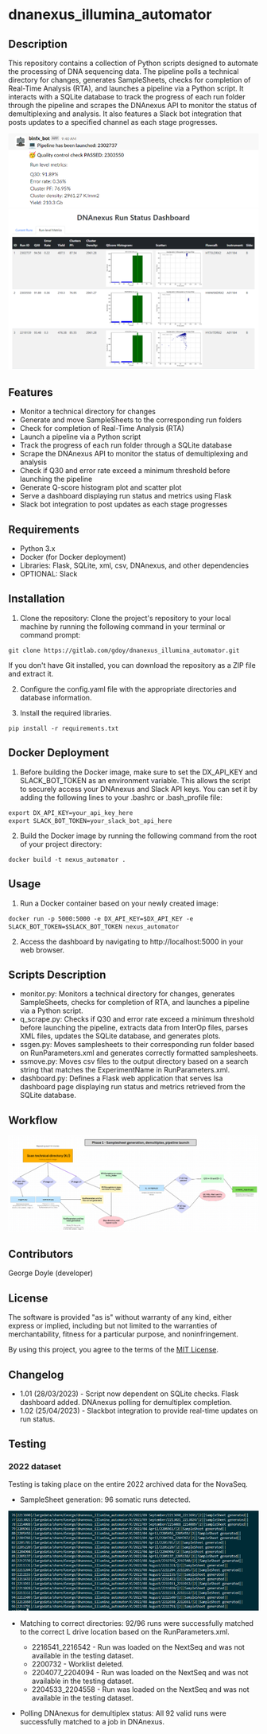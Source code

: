 # dnanexus_illumina_automator

## Description
This repository contains a collection of Python scripts designed to automate the processing of DNA sequencing data. The pipeline polls a technical directory for changes, generates SampleSheets, checks for completion of Real-Time Analysis (RTA), and launches a pipeline via a Python script. It interacts with a SQLite database to track the progress of each run folder through the pipeline and scrapes the DNAnexus API to monitor the status of demultiplexing and analysis. It also features a Slack bot integration that posts updates to a specified channel as each stage progresses.

![Image](slack.png)
![Image](dashboard.png)

## Features
- Monitor a technical directory for changes
- Generate and move SampleSheets to the corresponding run folders
- Check for completion of Real-Time Analysis (RTA)
- Launch a pipeline via a Python script
- Track the progress of each run folder through a SQLite database
- Scrape the DNAnexus API to monitor the status of demultiplexing and analysis
- Check if Q30 and error rate exceed a minimum threshold before launching the pipeline
- Generate Q-score histogram plot and scatter plot
- Serve a dashboard displaying run status and metrics using Flask
- Slack bot integration to post updates as each stage progresses

## Requirements
- Python 3.x
- Docker (for Docker deployment)
- Libraries: Flask, SQLite, xml, csv, DNAnexus, and other dependencies
- OPTIONAL: Slack

## Installation
1. Clone the repository: Clone the project's repository to your local machine by running the following command in your terminal or command prompt:
```
git clone https://gitlab.com/gdoy/dnanexus_illumina_automator.git
```
If you don't have Git installed, you can download the repository as a ZIP file and extract it.

2. Configure the config.yaml file with the appropriate directories and database information.

3. Install the required libraries.
```
pip install -r requirements.txt
```

## Docker Deployment

1. Before building the Docker image, make sure to set the DX_API_KEY and SLACK_BOT_TOKEN as an environment variable. This allows the script to securely access your DNAnexus and Slack API keys. You can set it by adding the following lines to your .bashrc or .bash_profile file:
```
export DX_API_KEY=your_api_key_here
export SLACK_BOT_TOKEN=your_slack_bot_api_here
```

2. Build the Docker image by running the following command from the root of your project directory:
```
docker build -t nexus_automator .
```

## Usage

1. Run a Docker container based on your newly created image:
```
docker run -p 5000:5000 -e DX_API_KEY=$DX_API_KEY -e SLACK_BOT_TOKEN=$SLACK_BOT_TOKEN nexus_automator
```

2. Access the dashboard by navigating to http://localhost:5000 in your web browser.

## Scripts Description

- monitor.py: Monitors a technical directory for changes, generates SampleSheets, checks for completion of RTA, and launches a pipeline via a Python script.
- q_scrape.py: Checks if Q30 and error rate exceed a minimum threshold before launching the pipeline, extracts data from InterOp files, parses XML files, updates the SQLite database, and generates plots.
- ssgen.py: Moves samplesheets to their corresponding run folder based on RunParameters.xml and generates correctly formatted samplesheets.
- ssmove.py: Moves csv files to the output directory based on a search string that matches the ExperimentName in RunParameters.xml.
- dashboard.py: Defines a Flask web application that serves lsa dashboard page displaying run status and metrics retrieved from the SQLite database.

## Workflow
![Image](workflow.png)

## Contributors
George Doyle (developer)

## License
The software is provided "as is" without warranty of any kind, either express or implied, including but not limited to the warranties of merchantability, fitness for a particular purpose, and noninfringement.

By using this project, you agree to the terms of the [MIT License](https://opensource.org/licenses/MIT).

## Changelog
- 1.01 (28/03/2023) - Script now dependent on SQLite checks. Flask dashboard added. DNAnexus polling for demultiplex completion.
- 1.02 (25/04/2023) - Slackbot integration to provide real-time updates on run status.

## Testing
### 2022 dataset

Testing is taking place on the entire 2022 archived data for the NovaSeq.

- SampleSheet generation: 96 somatic runs detected.

![Image](testing1.png)

- Matching to correct directories: 92/96 runs were successfully matched to the correct L drive location based on the RunParameters.xml.
    * 2216541_2216542 - Run was loaded on the NextSeq and was not available in the testing dataset.
    * 2200732 - Worklist deleted.
    * 2204077_2204094 - Run was loaded on the NextSeq and was not available in the testing dataset.
    * 2204533_2204558 - Run was loaded on the NextSeq and was not available in the testing dataset.

- Polling DNAnexus for demultiplex status: All 92 valid runs were successfully matched to a job in DNAnexus.